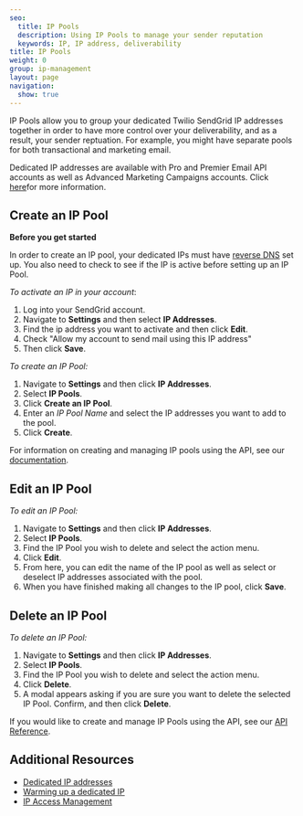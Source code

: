 ```yaml
---
seo:
  title: IP Pools
  description: Using IP Pools to manage your sender reputation
  keywords: IP, IP address, deliverability
title: IP Pools
weight: 0
group: ip-management
layout: page
navigation:
  show: true
---
```


IP Pools allow you to group your dedicated Twilio SendGrid IP addresses together in order to have more control over your deliverability, and as a result, your sender reptuation. For example, you might have separate pools for both transactional and marketing email. 

<call-out>

Dedicated IP addresses are available with Pro and Premier Email API accounts as well as Advanced Marketing Campaigns accounts. Click [here](https://sendgrid.com/pricing/)for more information.

</call-out>

## Create an IP Pool

**Before you get started**

In order to create an IP pool, your dedicated IPs must have [reverse DNS]({{root_url}}/ui/account-and-settings/how-to-set-up-reverse-dns/) set up. You also need to check to see if the IP is active before setting up an IP Pool.

*To activate an IP in your account*:

1. Log into your SendGrid account.  
1. Navigate to **Settings** and then select **IP Addresses**.  
1. Find the ip address you want to activate and then click **Edit**.  
1. Check "Allow my account to send mail using this IP address"
1. Then click **Save**.

*To create an IP Pool:*

1. Navigate to **Settings** and then click **IP Addresses**. 
1. Select **IP Pools**. 
1. Click **Create an IP Pool**. 
1. Enter an *IP Pool Name* and select the IP addresses you want to add to the pool.
1. Click **Create**. 


<call-out>

For information on creating and managing IP pools using the API, see our [documentation](https://sendgrid.api-docs.io/v3.0/ip-pools).

</call-out>

## Edit an IP Pool

*To edit an IP Pool:*

1. Navigate to **Settings** and then click **IP Addresses**. 
1. Select **IP Pools**. 
1. Find the IP Pool you wish to delete and select the action menu.
1. Click **Edit**. 
1. From here, you can edit the name of the IP pool as well as select or deselect IP addresses associated with the pool.
1. When you have finished making all changes to the IP pool, click **Save**.

## Delete an IP Pool

*To delete an IP Pool:*

1. Navigate to **Settings** and then click **IP Addresses**. 
1. Select **IP Pools**. 
1. Find the IP Pool you wish to delete and select the action menu.
1. Click **Delete**. 
1. A modal appears asking if you are sure you want to delete the selected IP Pool. Confirm, and then click **Delete**. 

<call-out>

If you would like to create and manage IP Pools using the API, see our [API Reference](https://sendgrid.api-docs.io/v3.0/ip-pools/create-an-ip-pool).

</call-out>

## Additional Resources

- [Dedicated IP addresses]({{root_url}}/ui/account-and-settings/dedicated-ip-addresses/)
- [Warming up a dedicated IP]({{root_url}}/ui/sending-email/warming-up-an-ip-address/)
- [IP Access Management]({{root_url}}/ui/account-and-settings/ip-access-management/)

